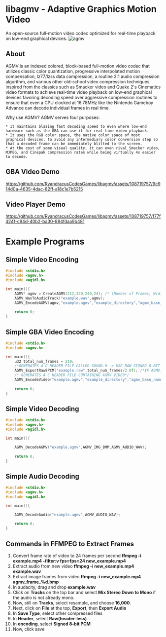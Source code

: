 # libagmv - Adaptive Graphics Motion Video
An open-source full-motion video codec optimized for real-time playback on low-end graphical devices.
![agmv](https://github.com/RyandracusCodesGames/libagmv/assets/108719757/9cbb12b4-4a41-40e5-9fb7-9ba0fb9427cd)

## About
AGMV is an indexed colored, block-based full-motion video codec that utilizes classic
color quantization, progressive interpolated motion compensation, lz77/lzss data compression,
a routine 2:1 audio compression algorithm, and various other old-school video compression techniques
inspired from the classics such as Smacker video and Quake 2's Cinematics video formats to achieve real-time video playback on low-end graphical devices
favoring decoding speed over aggressive compression routines to ensure that even a CPU clocked at 16.78MHz like the Nintendo Gameboy Advance can decode individual frames in real time.

Why use AGMV? AGMV serves four purposes:

	* It maintains blazing fast decoding speed to even where low-end hardware such as the GBA can use it for real-time video playback.
	* It uses the RGB color space, the native color space of most graphical devices, to avoid any intermediary color conversion step so that a decoded frame can be immediately blitted to the screen. 
	* At the cost of some visual quality, it can even rival Smacker video, MJPEG, and Cinepak compression rates while being virtually 4x easier to decode.
	
## GBA Video Demo

https://github.com/RyandracusCodesGames/libagmv/assets/108719757/9c914d0a-4635-4dac-82ff-a18c1e7b5215

## Video Player Demo

https://github.com/RyandracusCodesGames/libagmv/assets/108719757/f77fd24f-c94d-40b2-ba30-884fdaa9b481

# Example Programs

## Simple Video Encoding
```c
#include <stdio.h>
#include <agmv.h>
#include <agidl.h>

int main(){
	AGMV* agmv = CreateAGMV(212,320,240,24); /* (Number of Frames, Width, Height, Frames per Second) */
	AGMV_WavToAudioTrack("example.wav",agmv);
	AGMV_EncodeAGMV(agmv,"example.agmv","example_directory","agmv_base_name",1,212,320,240,24,AGMV_OPT_III,AGMV_LOW_QUALITY,AGMV_LZSS_COMPRESSION);
	
	return 0;
}

```
## Simple GBA Video Encoding
```c
#include <stdio.h>
#include <agmv.h>

int main(){
	u32 total_num_frames = 210;
 	/*GENERATES A C HEADER FILE CALLED SOUND.H -> USE RAW SIGNED 8-BIT PCM WHEN CALLING THIS FUNCTION*/
	AGMV_ExportRaw8PCM("example.raw",total_num_frames/2.0f); /*IF AGMV_OPT_GBA_I OR AGMV_OPT_GBA_II DIVIDE BY 2, IF AGMV_OPT_GBA_III MULTIPLY BY 0.75*/
 	/* GENERATES A C HEADER FILE CONTAINING AGMV VIDEO*/
	AGMV_EncodeVideo("example.agmv","example_directory","agmv_base_name",AGMV_IMG_BMP,1,total_num_frames,320,240,24,AGMV_OPT_GBA_I,AGMV_LOW_QUALITY,AGMV_LZSS_COMPRESSION);
	
	return 0;
}
```
## Simple Video Decoding
```c
#include <stdio.h>
#include <agmv.h>
#include <agidl.h>

int main(){

	AGMV_DecodeAGMV("example.agmv",AGMV_IMG_BMP,AGMV_AUDIO_WAV);
	
	return 0;
}

```
## Simple Audio Decoding
```c
#include <stdio.h>
#include <agmv.h>
#include <agidl.h>

int main(){

	AGMV_DecodeAudio("example.agmv",AGMV_AUDIO_WAV);
	
	return 0;
}

```
## Commands in FFMPEG to Extract Frames
1. Convert frame rate of video to 24 frames per second **ffmpeg -i example.mp4 -filter:v fps=fps=24 new_example.mp4**
2. Extract audio from new video **ffmpeg -i new_example.mp4 example.wav**
3. Extract image frames from video **ffmpeg -i new_example.mp4 agmv_frame_%d.bmp**
4. In audacity, drag and drop **example.wav**
5. Click on **Tracks** on the top bar and select **Mix Stereo Down to Mono** if the audio is not already mono.
6. Now, still on **Tracks**, select resample, and choose **16,000**.
7. Next, click on **File** at the top, **Export**, then **Export Audio**
8. In **Save Type**, select other compressed files
9. In **Header**, select **Raw(header-less)**
10. In **encoding**, select **Signed 8-bit PCM**
11. Now, click save

